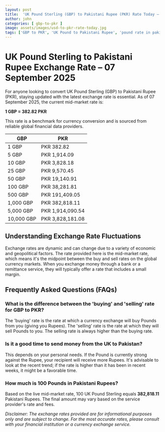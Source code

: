 ```yaml
---
layout: post
title:  'UK Pound Sterling (GBP) to Pakistani Rupee (PKR) Rate Today – 07 September 2025'
author: john
categories: [ gbp-to-pkr ]
image: assets/images/usd-to-pkr-rate-today.jpg
tags: ['GBP to PKR', 'UK Pound to Pakistani Rupee', 'pound rate in pakistan', 'great britain pound to pkr', 'uk to pakistan money transfer']
---
```


# UK Pound Sterling to Pakistani Rupee Exchange Rate – 07 September 2025

For anyone looking to convert UK Pound Sterling (GBP) to Pakistani Rupee (PKR), staying updated with the latest exchange rate is essential. As of 07 September 2025, the current mid-market rate is:

**1 GBP = 382.82 PKR**

This rate is a benchmark for currency conversion and is sourced from reliable global financial data providers.

| GBP | PKR |
| --- | --- |
| 1 GBP | PKR 382.82 |
| 5 GBP | PKR 1,914.09 |
| 10 GBP | PKR 3,828.18 |
| 25 GBP | PKR 9,570.45 |
| 50 GBP | PKR 19,140.91 |
| 100 GBP | PKR 38,281.81 |
| 500 GBP | PKR 191,409.05 |
| 1,000 GBP | PKR 382,818.11 |
| 5,000 GBP | PKR 1,914,090.54 |
| 10,000 GBP | PKR 3,828,181.08 |


## Understanding Exchange Rate Fluctuations

Exchange rates are dynamic and can change due to a variety of economic and geopolitical factors. The rate provided here is the mid-market rate, which means it's the midpoint between the buy and sell rates on the global currency markets. When you exchange money through a bank or a remittance service, they will typically offer a rate that includes a small margin.

## Frequently Asked Questions (FAQs)

### What is the difference between the 'buying' and 'selling' rate for GBP to PKR?

The 'buying' rate is the rate at which a currency exchange will buy Pounds from you (giving you Rupees). The 'selling' rate is the rate at which they will sell Pounds to you. The selling rate is always higher than the buying rate.

### Is it a good time to send money from the UK to Pakistan?

This depends on your personal needs. If the Pound is currently strong against the Rupee, your recipient will receive more Rupees. It's advisable to look at the recent trend; if the rate is higher than it has been in recent weeks, it might be a favorable time.

### How much is 100 Pounds in Pakistani Rupees?

Based on the live mid-market rate, 100 UK Pound Sterling equals **382,818.11** Pakistani Rupees. The final amount may vary based on the service provider's rate and fees.



*Disclaimer: The exchange rates provided are for informational purposes only and are subject to change. For the most accurate rates, please consult with your financial institution or a currency exchange service.*

